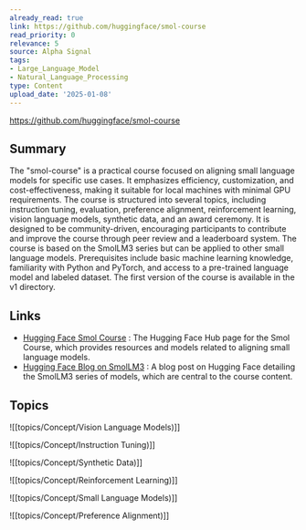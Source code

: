 ```yaml
---
already_read: true
link: https://github.com/huggingface/smol-course
read_priority: 0
relevance: 5
source: Alpha Signal
tags:
- Large_Language_Model
- Natural_Language_Processing
type: Content
upload_date: '2025-01-08'
---
```


https://github.com/huggingface/smol-course
## Summary

The "smol-course" is a practical course focused on aligning small language models for specific use cases. It emphasizes efficiency, customization, and cost-effectiveness, making it suitable for local machines with minimal GPU requirements. The course is structured into several topics, including instruction tuning, evaluation, preference alignment, reinforcement learning, vision language models, synthetic data, and an award ceremony. It is designed to be community-driven, encouraging participants to contribute and improve the course through peer review and a leaderboard system. The course is based on the SmolLM3 series but can be applied to other small language models. Prerequisites include basic machine learning knowledge, familiarity with Python and PyTorch, and access to a pre-trained language model and labeled dataset. The first version of the course is available in the v1 directory.
## Links

- [Hugging Face Smol Course](https://huggingface.co/smol-course) : The Hugging Face Hub page for the Smol Course, which provides resources and models related to aligning small language models.
- [Hugging Face Blog on SmolLM3](https://huggingface.co/blog/smollm3) : A blog post on Hugging Face detailing the SmolLM3 series of models, which are central to the course content.

## Topics

![[topics/Concept/Vision Language Models)]]

![[topics/Concept/Instruction Tuning)]]

![[topics/Concept/Synthetic Data)]]

![[topics/Concept/Reinforcement Learning)]]

![[topics/Concept/Small Language Models)]]

![[topics/Concept/Preference Alignment)]]